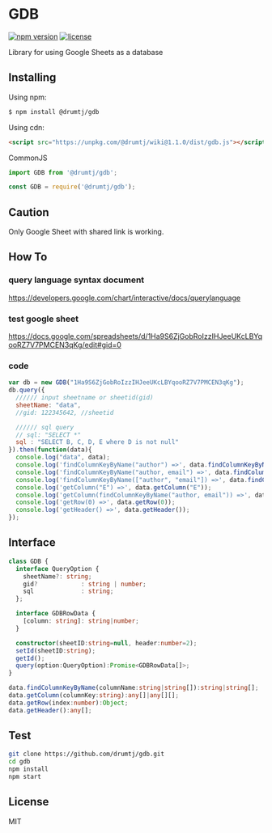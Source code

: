 # GDB

[![npm version](https://img.shields.io/npm/v/@drumtj/gdb.svg?style=flat)](https://www.npmjs.com/package/@drumtj/gdb)
[![license](https://img.shields.io/npm/l/@drumtj/gdb.svg)](#)

Library for using Google Sheets as a database


## Installing

Using npm:

```bash
$ npm install @drumtj/gdb
```

Using cdn:
```html
<script src="https://unpkg.com/@drumtj/wiki@1.1.0/dist/gdb.js"></script>
```

CommonJS
```js
import GDB from '@drumtj/gdb';
```
```js
const GDB = require('@drumtj/gdb');
```

## Caution
Only Google Sheet with shared link is working.

## How To

### query language syntax document
https://developers.google.com/chart/interactive/docs/querylanguage

### test google sheet
https://docs.google.com/spreadsheets/d/1Ha9S6ZjGobRoIzzIHJeeUKcLBYqooRZ7V7PMCEN3qKg/edit#gid=0

### code
```js
var db = new GDB("1Ha9S6ZjGobRoIzzIHJeeUKcLBYqooRZ7V7PMCEN3qKg");
db.query({
  ////// input sheetname or sheetid(gid)
  sheetName: "data",
  //gid: 122345642, //sheetid

  ////// sql query
  // sql: "SELECT *"
  sql : "SELECT B, C, D, E where D is not null"
}).then(function(data){
  console.log("data", data);
  console.log('findColumnKeyByName("author") =>', data.findColumnKeyByName("author"));
  console.log('findColumnKeyByName("author, email") =>', data.findColumnKeyByName("author, email"));
  console.log('findColumnKeyByName(["author", "email"]) =>', data.findColumnKeyByName(["author", "email"]));
  console.log('getColumn("E") =>', data.getColumn("E"));
  console.log('getColumn(findColumnKeyByName("author, email")) =>', data.getColumn(data.findColumnKeyByName("author, email")));
  console.log('getRow(0) =>', data.getRow(0));
  console.log('getHeader() =>', data.getHeader());
});
```

## Interface
```ts
class GDB {
  interface QueryOption {
  	sheetName?: string;
  	gid? 			: string | number;
  	sql				: string;
  };

  interface GDBRowData {
    [column: string]: string|number;
  }

  constructor(sheetID:string=null, header:number=2);
  setId(sheetID:string);
  getId();
  query(option:QueryOption):Promise<GDBRowData[]>;
}

data.findColumnKeyByName(columnName:string|string[]):string|string[];
data.getColumn(columnKey:string):any[]|any[][];
data.getRow(index:number):Object;
data.getHeader():any[];
```

## Test
```sh
git clone https://github.com/drumtj/gdb.git
cd gdb
npm install
npm start
```

## License

MIT
